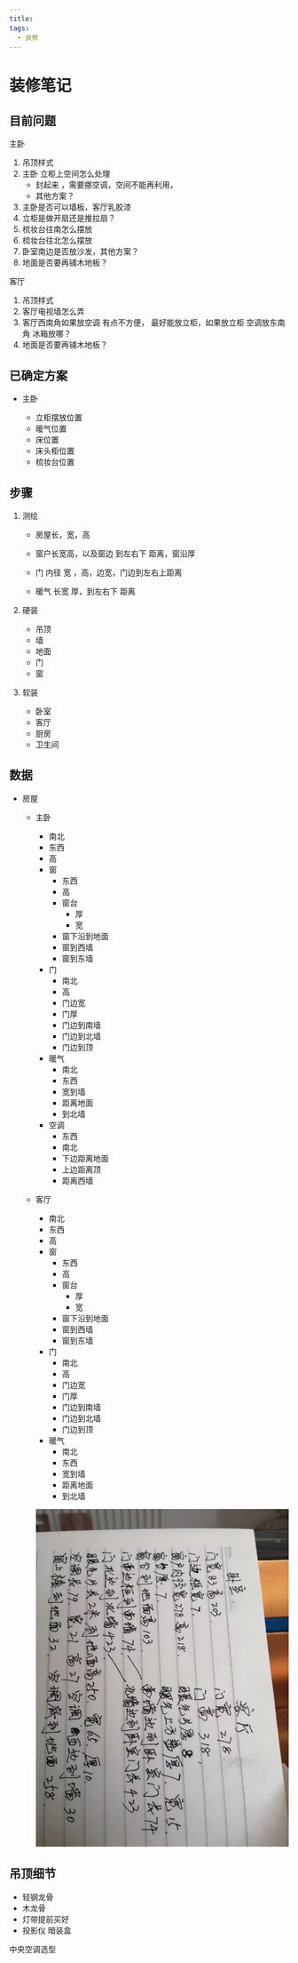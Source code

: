 ```yaml
---
title:
tags:
  - 装修
---
```


# 装修笔记

## 目前问题

主卧

1. 吊顶样式
2. 主卧 立柜上空间怎么处理
   * 封起来 ，需要挪空调，空间不能再利用，
   * 其他方案？
3. 主卧是否可以墙板，客厅乳胶漆
4. 立柜是做开扇还是推拉扇？
5. 梳妆台往南怎么摆放
6. 梳妆台往北怎么摆放
7. 卧室南边是否放沙发，其他方案？
8. 地面是否要再铺木地板？

客厅

1. 吊顶样式
2. 客厅电视墙怎么弄
3. 客厅西南角如果放空调  有点不方便， 最好能放立柜，如果放立柜 空调放东南角 冰箱放哪？
4. 地面是否要再铺木地板？

## 已确定方案

* 主卧

  * 立柜摆放位置
  * 暖气位置
  * 床位置
  * 床头柜位置
  * 梳妆台位置

  

## 步骤

1. 测绘

   * 房屋长，宽，高

   * 窗户长宽高，以及窗边 到左右下 距离，窗沿厚

   * 门 内径 宽 ，高，边宽，门边到左右上距离

   * 暖气 长宽 厚，到左右下 距离

     

2. 硬装

   * 吊顶
   * 墙
   * 地面
   * 门
   * 窗

3. 软装

   * 卧室
   * 客厅
   * 厨房
   * 卫生间



## 数据

* 房屋

  * 主卧

    * 南北
    * 东西
    * 高
    * 窗
      * 东西
      * 高
      * 窗台
        * 厚
        * 宽
      * 窗下沿到地面
      * 窗到西墙
      * 窗到东墙
    * 门
      * 南北
      * 高
      * 门边宽
      * 门厚
      * 门边到南墙
      * 门边到北墙
      * 门边到顶
    * 暖气
      * 南北
      * 东西
      * 宽到墙
      * 距离地面
      * 到北墙
    * 空调
      * 东西
      * 南北
      * 下边距离地面
      * 上边距离顶
      * 距离西墙

  * 客厅

    * 南北
    * 东西
    * 高
    * 窗
      * 东西
      * 高
      * 窗台
        * 厚
        * 宽
      * 窗下沿到地面
      * 窗到西墙
      * 窗到东墙
    * 门
      * 南北
      * 高
      * 门边宽
      * 门厚
      * 门边到南墙
      * 门边到北墙
      * 门边到顶
    * 暖气
      * 南北
      * 东西
      * 宽到墙
      * 距离地面
      * 到北墙

    ![image-20230504165206188](../../ImgSource/image-20230504165206188.png)

## 吊顶细节

* 轻钢龙骨
* 木龙骨
* 灯带提前买好
* 投影仪 暗装盒



中央空调选型